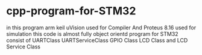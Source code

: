 # cpp-program-for-STM32
in this program arm keil uVision used for Compiler And Proteus 8.16 used for simulation
this code is almost fully object orientd program for STM32
consist of UARTClass UARTServiceClass GPIO Class LCD Class and LCD Service Class

